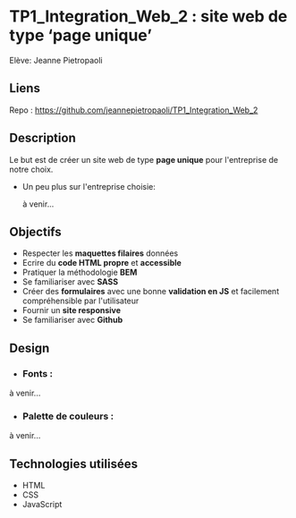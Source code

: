 # TP1_Integration_Web_2 : site web de type ‘page unique’

Elève: Jeanne Pietropaoli

## Liens

Repo : https://github.com/jeannepietropaoli/TP1_Integration_Web_2

## Description

Le but est de créer un site web de type **page unique** pour l'entreprise de notre choix. 

   * Un peu plus sur l'entreprise choisie:

        à venir...

## Objectifs

*  Respecter les **maquettes filaires** données
*  Ecrire du **code HTML propre** et **accessible**
*  Pratiquer la méthodologie **BEM**
*  Se familiariser avec **SASS**
*  Créer des **formulaires** avec une bonne **validation en JS** et facilement compréhensible par l'utilisateur
*  Fournir un **site responsive**
*  Se familiariser avec **Github**

## Design

* ### Fonts :

à venir...

* ### Palette de couleurs :

à venir...

## Technologies utilisées

* HTML
* CSS
* JavaScript

